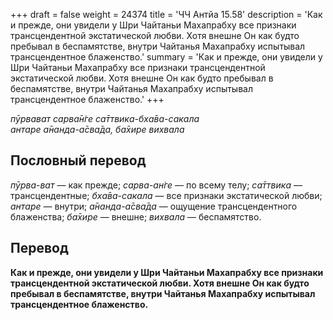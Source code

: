 +++
draft = false
weight = 24374
title = 'ЧЧ Антйа 15.58'
description = 'Как и прежде, они увидели у Шри Чайтаньи Махапрабху все признаки трансцендентной экстатической любви. Хотя внешне Он как будто пребывал в беспамятстве, внутри Чайтанья Махапрабху испытывал трансцендентное блаженство.'
summary = 'Как и прежде, они увидели у Шри Чайтаньи Махапрабху все признаки трансцендентной экстатической любви. Хотя внешне Он как будто пребывал в беспамятстве, внутри Чайтанья Махапрабху испытывал трансцендентное блаженство.'
+++

_пӯрвават сарва̄н̇ге са̄ттвика-бха̄ва-сакала  
антаре а̄нанда-а̄сва̄да, ба̄хире вихвала_

## Пословный перевод

_пӯрва_\-_ват_ — как прежде; _сарва_\-_ан̇ге_ — по всему телу; _са̄ттвика_ — трансцендентные; _бха̄ва_\-_сакала_ — все признаки экстатической любви; _антаре_ — внутри; _а̄нанда_\-_а̄сва̄да_ — ощущение трансцендентного блаженства; _ба̄хире_ — внешне; _вихвала_ — беспамятство.

## Перевод

**Как и прежде, они увидели у Шри Чайтаньи Махапрабху все признаки трансцендентной экстатической любви. Хотя внешне Он как будто пребывал в беспамятстве, внутри Чайтанья Махапрабху испытывал трансцендентное блаженство.**
